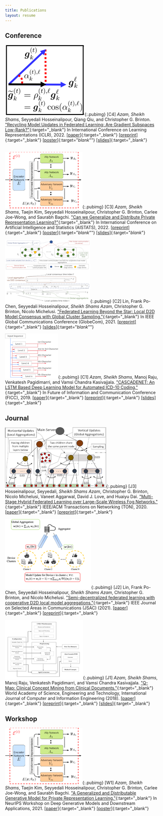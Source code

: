 ```yaml
---
title: Publications
layout: resume
---
```

## Conference

![](/images/lbgm.png){:.pubimg}
[C4] _Azam, Sheikh Shams_, Seyyedali Hosseinalipour, Qiang Qiu, and Christopher G. Brinton. ["Recycling Model Updates in Federated Learning: Are Gradient Subspaces Low-Rank?"](https://openreview.net/forum?id=B7ZbqNLDn-_){:target="_blank"} In International Conference on Learning Representations (ICLR), 2022. [[paper]](https://openreview.net/forum?id=B7ZbqNLDn-_){:target="_blank"} [[preprint]](https://arxiv.org/abs/2202.00280){:target="_blank"} [[poster]](https://iclr.cc/media/PosterPDFs/ICLR%202022/5b0fa0e4c041548bb6289e15d865a696_tUeYU2K.png){:target="_blank_""} [[slides]](https://drive.google.com/file/d/1-8r-4ckGZqFV3t5M3gAi0MacFgHvCb1_/view?usp=sharing){:target="_blank"}<br><br>


![](/images/eigan.png){:.pubimg}
[C3] _Azam, Sheikh Shams_, Taejin Kim, Seyyedali Hosseinalipour, Christopher G. Brinton, Carlee Joe-Wong, and Saurabh Bagchi. ["Can we Generalize and Distribute Private Representation Learning?"](https://arxiv.org/abs/2010.01792){:target="_blank"} In International Conference on Artificial Intelligence and Statistics (AISTATS), 2022. [[preprint]](https://arxiv.org/abs/2010.01792){:target="_blank"} [[poster]](https://virtual.aistats.org/media/PosterPDFs/AISTATS%202022/4d6b3e38b952600251ee92fe603170ff.png){:target="_blank_""} [[slides]](https://drive.google.com/file/d/1-6gLEPDOoeS6W7HMgOarugukYGSckx6S/view?usp=sharing){:target="_blank_"}

![](/images/flbeyondstar.png){:.pubimg}
[C2] Lin, Frank Po-Chen, Seyyedali Hosseinalipour, _Sheikh Shams Azam_, Christopher G. Brinton, Nicolo Michelusi. ["Federated Learning Beyond the Star: Local D2D Model Consensus with Global Cluster Sampling."](https://arxiv.org/abs/2109.03350){:target="_blank"} In IEEE Global Communications Conference (GlobeCom), 2021. [[preprint]](https://arxiv.org/abs/2109.03350){:target="_blank"} [[slides]](https://drive.google.com/file/d/1C5dA-IaIZgnvjcWVaffAaOtPUtN8JRzL/view?usp=sharing){:target="_blank_""}

![](/images/cascadenet.png){:.pubimg}
[C1] _Azam, Sheikh Shams_, Manoj Raju, Venkatesh Pagidimarri, and Vamsi Chandra Kasivajjala. ["CASCADENET: An LSTM Based Deep Learning Model for Automated ICD-10 Coding."](https://link.springer.com/chapter/10.1007/978-3-030-12385-7_6){:target="_blank"} In Future of Information and Communication Conference (FICC), 2019. [[paper]](https://link.springer.com/chapter/10.1007/978-3-030-12385-7_6){:target="_blank"} [[preprint]](https://www.researchgate.net/profile/Sheikh_Shams_Azam/publication/330831968_CASCADENET_An_LSTM_based_deep_learning_model_for_automated_ICD-10_coding/links/5cb464f2299bf12097666d63/CASCADENET-An-LSTM-based-deep-learning-model-for-automated-ICD-10-coding.pdf){:target="_blank"} [[slides]](https://drive.google.com/file/d/1P0-ih5VfSx4INWS9oRnezkNJ9PAnn1OI/view?usp=sharing){:target="_blank"}

## Journal

![](/images/mhfl.png){:.pubimg}
[J3] Hosseinalipour, Seyyedali, _Sheikh Shams Azam_, Christopher G. Brinton, Nicolo Michelusi, Vaneet Aggarwal, David J. Love, and Huaiyu Dai. ["Multi-Stage Hybrid Federated Learning over Large-Scale Wireless Fog Networks."](https://ieeexplore.ieee.org/document/9705093){:target="_blank"} IEEE/ACM Transactions on Networking (TON), 2020. [[paper]](https://ieeexplore.ieee.org/document/9705093){:target="_blank"} [[preprint]](https://arxiv.org/abs/2007.09511){:target="_blank"}

![](/images/tthl.png){:.pubimg}
[J2] Lin, Frank Po-Chen, Seyyedali Hosseinalipour, _Sheikh Shams Azam_, Christopher G. Brinton, and Nicolo Michelusi. ["Semi-decentralized federated learning with cooperative D2D local model aggregations."](https://ieeexplore.ieee.org/abstract/document/9562522){:target="_blank"} IEEE Journal on Selected Areas in Communications (JSAC) (2021). [[paper]](https://ieeexplore.ieee.org/abstract/document/9562522){:target="_blank"} [[preprint]](https://arxiv.org/abs/2103.10481){:target="_blank"}

![](/images/qmap.png){:.pubimg}
[J1] _Azam, Sheikh Shams_, Manoj Raju, Venkatesh Pagidimarri, and Vamsi Chandra Kasivajjala. ["Q-Map: Clinical Concept Mining from Clinical Documents."](https://publications.waset.org/10009490/pdf){:target="_blank"} World Academy of Science, Engineering and Technology, International Journal of Computer and Information Engineering (2018). [[paper]](https://publications.waset.org/10009490/pdf){:target="_blank"} [[preprint]](https://arxiv.org/abs/1804.11149){:target="_blank"} [[slides]](https://drive.google.com/file/d/1DGFSsaRQIcWbYTSgilYVWDCwiikDg_Fh/view?usp=sharing){:target="_blank"}

## Workshop

![](/images/eigan.png){:.pubimg}
[W1] _Azam, Sheikh Shams_, Taejin Kim, Seyyedali Hosseinalipour, Christopher G. Brinton, Carlee Joe-Wong, and Saurabh Bagchi. ["A Generalized and Distributable Generative Model for Private Representation Learning."](https://openreview.net/forum?id=cRKEnMKHY_z){:target="_blank"} In NeurIPS Workshop on Deep Generative Models and Downstream Applications, 2021. [[paper]](https://openreview.net/forum?id=cRKEnMKHY_z){:target="_blank"} [[poster]](https://neurips.cc/media/PosterPDFs/NeurIPS%202021/1f0e3dad99908345f7439f8ffabdffc4_UI8GosF.png){:target="_blank"}



<!-- ## Under Review -->

